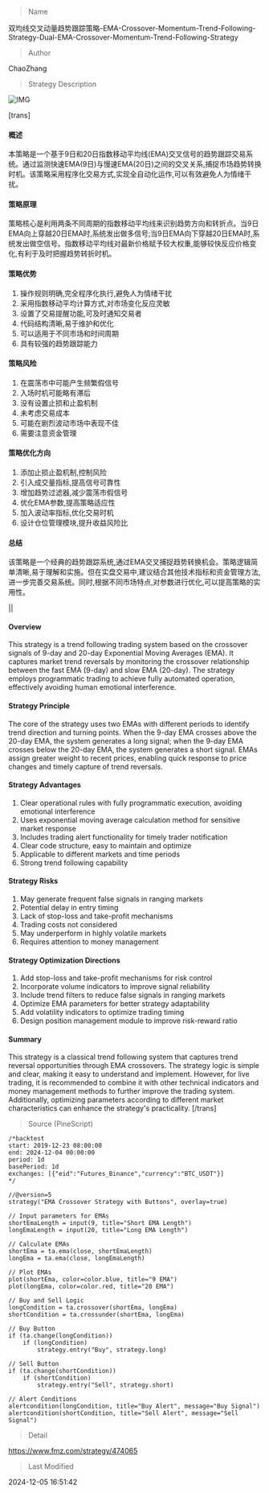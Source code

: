 
> Name

双均线交叉动量趋势跟踪策略-EMA-Crossover-Momentum-Trend-Following-Strategy-Dual-EMA-Crossover-Momentum-Trend-Following-Strategy

> Author

ChaoZhang

> Strategy Description

![IMG](https://www.fmz.com/upload/asset/12bff90dceed8e22404.png)

[trans]
#### 概述
本策略是一个基于9日和20日指数移动平均线(EMA)交叉信号的趋势跟踪交易系统。通过监测快速EMA(9日)与慢速EMA(20日)之间的交叉关系,捕捉市场趋势转换时机。该策略采用程序化交易方式,实现全自动化运作,可以有效避免人为情绪干扰。

#### 策略原理
策略核心是利用两条不同周期的指数移动平均线来识别趋势方向和转折点。当9日EMA向上穿越20日EMA时,系统发出做多信号;当9日EMA向下穿越20日EMA时,系统发出做空信号。指数移动平均线对最新价格赋予较大权重,能够较快反应价格变化,有利于及时把握趋势转折时机。

#### 策略优势
1. 操作规则明确,完全程序化执行,避免人为情绪干扰
2. 采用指数移动平均计算方式,对市场变化反应灵敏
3. 设置了交易提醒功能,可及时通知交易者
4. 代码结构清晰,易于维护和优化
5. 可以适用于不同市场和时间周期
6. 具有较强的趋势跟踪能力

#### 策略风险
1. 在震荡市中可能产生频繁假信号
2. 入场时机可能略有滞后
3. 没有设置止损和止盈机制
4. 未考虑交易成本
5. 可能在剧烈波动市场中表现不佳
6. 需要注意资金管理

#### 策略优化方向
1. 添加止损止盈机制,控制风险
2. 引入成交量指标,提高信号可靠性
3. 增加趋势过滤器,减少震荡市假信号
4. 优化EMA参数,提高策略适应性
5. 加入波动率指标,优化交易时机
6. 设计仓位管理模块,提升收益风险比

#### 总结
该策略是一个经典的趋势跟踪系统,通过EMA交叉捕捉趋势转换机会。策略逻辑简单清晰,易于理解和实施。但在实盘交易中,建议结合其他技术指标和资金管理方法,进一步完善交易系统。同时,根据不同市场特点,对参数进行优化,可以提高策略的实用性。

|| 

#### Overview
This strategy is a trend following trading system based on the crossover signals of 9-day and 20-day Exponential Moving Averages (EMA). It captures market trend reversals by monitoring the crossover relationship between the fast EMA (9-day) and slow EMA (20-day). The strategy employs programmatic trading to achieve fully automated operation, effectively avoiding human emotional interference.

#### Strategy Principle
The core of the strategy uses two EMAs with different periods to identify trend direction and turning points. When the 9-day EMA crosses above the 20-day EMA, the system generates a long signal; when the 9-day EMA crosses below the 20-day EMA, the system generates a short signal. EMAs assign greater weight to recent prices, enabling quick response to price changes and timely capture of trend reversals.

#### Strategy Advantages
1. Clear operational rules with fully programmatic execution, avoiding emotional interference
2. Uses exponential moving average calculation method for sensitive market response
3. Includes trading alert functionality for timely trader notification
4. Clear code structure, easy to maintain and optimize
5. Applicable to different markets and time periods
6. Strong trend following capability

#### Strategy Risks
1. May generate frequent false signals in ranging markets
2. Potential delay in entry timing
3. Lack of stop-loss and take-profit mechanisms
4. Trading costs not considered
5. May underperform in highly volatile markets
6. Requires attention to money management

#### Strategy Optimization Directions
1. Add stop-loss and take-profit mechanisms for risk control
2. Incorporate volume indicators to improve signal reliability
3. Include trend filters to reduce false signals in ranging markets
4. Optimize EMA parameters for better strategy adaptability
5. Add volatility indicators to optimize trading timing
6. Design position management module to improve risk-reward ratio

#### Summary
This strategy is a classical trend following system that captures trend reversal opportunities through EMA crossovers. The strategy logic is simple and clear, making it easy to understand and implement. However, for live trading, it is recommended to combine it with other technical indicators and money management methods to further improve the trading system. Additionally, optimizing parameters according to different market characteristics can enhance the strategy's practicality.
[/trans]



> Source (PineScript)

``` pinescript
/*backtest
start: 2019-12-23 08:00:00
end: 2024-12-04 00:00:00
period: 1d
basePeriod: 1d
exchanges: [{"eid":"Futures_Binance","currency":"BTC_USDT"}]
*/

//@version=5
strategy("EMA Crossover Strategy with Buttons", overlay=true)

// Input parameters for EMAs
shortEmaLength = input(9, title="Short EMA Length")
longEmaLength = input(20, title="Long EMA Length")

// Calculate EMAs
shortEma = ta.ema(close, shortEmaLength)
longEma = ta.ema(close, longEmaLength)

// Plot EMAs
plot(shortEma, color=color.blue, title="9 EMA")
plot(longEma, color=color.red, title="20 EMA")

// Buy and Sell Logic
longCondition = ta.crossover(shortEma, longEma)
shortCondition = ta.crossunder(shortEma, longEma)

// Buy Button
if (ta.change(longCondition))
    if (longCondition)
        strategy.entry("Buy", strategy.long)

// Sell Button
if (ta.change(shortCondition))
    if (shortCondition)
        strategy.entry("Sell", strategy.short)

// Alert Conditions
alertcondition(longCondition, title="Buy Alert", message="Buy Signal")
alertcondition(shortCondition, title="Sell Alert", message="Sell Signal")

```

> Detail

https://www.fmz.com/strategy/474065

> Last Modified

2024-12-05 16:51:42
